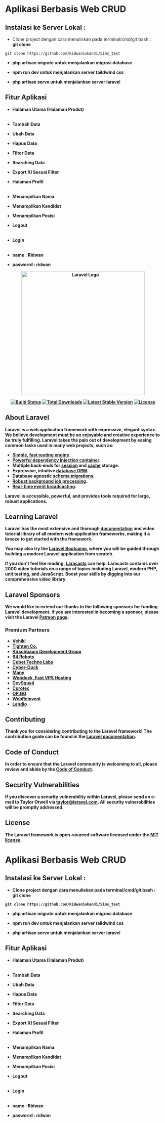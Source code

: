 # Aplikasi Berbasis Web CRUD

## Instalasi ke Server Lokal :

-   Clone project dengan cara menuliskan pada terminal/cmd/git bash :<br> <b>git clone</b>

```
git clone https://github.com/RidwanSukandi/Sims_test

```

-   <b> php artisan migrate <b> untuk menjalankan migrasi database

-   <b> npm run dev <b> untuk menjalankan server taildwind css

-   <b> php artisan serve <b> untuk menjalankan server laravel

## Fitur Aplikasi

-   Halaman Utama (Halaman Produt)<br><br>

-   Tambah Data <br>
-   Ubah Data <br>
-   Hapus Data <br>
-   Filter Data <br>
-   Searching Data <br>
-   Export Xl Sesuai Filter <br>

-   Halaman Profil <br><br>

-   Menampilkan Nama <br>
-   Menampilkan Kandidat <br>
-   Menampilkan Posisi <br>

-   Logout <br><br>

-   Login <br><br>

-   name : Ridwan <br>
-   pasworrd : ridwan <br>

<p align="center"><a href="https://laravel.com" target="_blank"><img src="https://raw.githubusercontent.com/laravel/art/master/logo-lockup/5%20SVG/2%20CMYK/1%20Full%20Color/laravel-logolockup-cmyk-red.svg" width="400" alt="Laravel Logo"></a></p>

<p align="center">
<a href="https://github.com/laravel/framework/actions"><img src="https://github.com/laravel/framework/workflows/tests/badge.svg" alt="Build Status"></a>
<a href="https://packagist.org/packages/laravel/framework"><img src="https://img.shields.io/packagist/dt/laravel/framework" alt="Total Downloads"></a>
<a href="https://packagist.org/packages/laravel/framework"><img src="https://img.shields.io/packagist/v/laravel/framework" alt="Latest Stable Version"></a>
<a href="https://packagist.org/packages/laravel/framework"><img src="https://img.shields.io/packagist/l/laravel/framework" alt="License"></a>
</p>

## About Laravel

Laravel is a web application framework with expressive, elegant syntax. We believe development must be an enjoyable and creative experience to be truly fulfilling. Laravel takes the pain out of development by easing common tasks used in many web projects, such as:

-   [Simple, fast routing engine](https://laravel.com/docs/routing).
-   [Powerful dependency injection container](https://laravel.com/docs/container).
-   Multiple back-ends for [session](https://laravel.com/docs/session) and [cache](https://laravel.com/docs/cache) storage.
-   Expressive, intuitive [database ORM](https://laravel.com/docs/eloquent).
-   Database agnostic [schema migrations](https://laravel.com/docs/migrations).
-   [Robust background job processing](https://laravel.com/docs/queues).
-   [Real-time event broadcasting](https://laravel.com/docs/broadcasting).

Laravel is accessible, powerful, and provides tools required for large, robust applications.

## Learning Laravel

Laravel has the most extensive and thorough [documentation](https://laravel.com/docs) and video tutorial library of all modern web application frameworks, making it a breeze to get started with the framework.

You may also try the [Laravel Bootcamp](https://bootcamp.laravel.com), where you will be guided through building a modern Laravel application from scratch.

If you don't feel like reading, [Laracasts](https://laracasts.com) can help. Laracasts contains over 2000 video tutorials on a range of topics including Laravel, modern PHP, unit testing, and JavaScript. Boost your skills by digging into our comprehensive video library.

## Laravel Sponsors

We would like to extend our thanks to the following sponsors for funding Laravel development. If you are interested in becoming a sponsor, please visit the Laravel [Patreon page](https://patreon.com/taylorotwell).

### Premium Partners

-   **[Vehikl](https://vehikl.com/)**
-   **[Tighten Co.](https://tighten.co)**
-   **[Kirschbaum Development Group](https://kirschbaumdevelopment.com)**
-   **[64 Robots](https://64robots.com)**
-   **[Cubet Techno Labs](https://cubettech.com)**
-   **[Cyber-Duck](https://cyber-duck.co.uk)**
-   **[Many](https://www.many.co.uk)**
-   **[Webdock, Fast VPS Hosting](https://www.webdock.io/en)**
-   **[DevSquad](https://devsquad.com)**
-   **[Curotec](https://www.curotec.com/services/technologies/laravel/)**
-   **[OP.GG](https://op.gg)**
-   **[WebReinvent](https://webreinvent.com/?utm_source=laravel&utm_medium=github&utm_campaign=patreon-sponsors)**
-   **[Lendio](https://lendio.com)**

## Contributing

Thank you for considering contributing to the Laravel framework! The contribution guide can be found in the [Laravel documentation](https://laravel.com/docs/contributions).

## Code of Conduct

In order to ensure that the Laravel community is welcoming to all, please review and abide by the [Code of Conduct](https://laravel.com/docs/contributions#code-of-conduct).

## Security Vulnerabilities

If you discover a security vulnerability within Laravel, please send an e-mail to Taylor Otwell via [taylor@laravel.com](mailto:taylor@laravel.com). All security vulnerabilities will be promptly addressed.

## License

The Laravel framework is open-sourced software licensed under the [MIT license](https://opensource.org/licenses/MIT).

# Aplikasi Berbasis Web CRUD

## Instalasi ke Server Lokal :

-   Clone project dengan cara menuliskan pada terminal/cmd/git bash :<br> <b>git clone</b>

```
git clone https://github.com/RidwanSukandi/Sims_test

```

-   <b> php artisan migrate <b> untuk menjalankan migrasi database

-   <b> npm run dev <b> untuk menjalankan server taildwind css

-   <b> php artisan serve <b> untuk menjalankan server laravel

## Fitur Aplikasi

-   Halaman Utama (Halaman Produt)<br><br>

-   Tambah Data <br>
-   Ubah Data <br>
-   Hapus Data <br>
-   Filter Data <br>
-   Searching Data <br>
-   Export Xl Sesuai Filter <br>

-   Halaman Profil <br><br>

-   Menampilkan Nama <br>
-   Menampilkan Kandidat <br>
-   Menampilkan Posisi <br>

-   Logout <br><br>

-   Login <br><br>

-   name : Ridwan <br>
-   pasworrd : ridwan <br>

